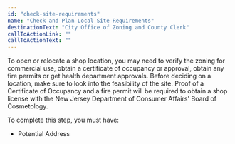```yaml
---
id: "check-site-requirements"
name: "Check and Plan Local Site Requirements"
destinationText: "City Office of Zoning and County Clerk"
callToActionLink: ""
callToActionText: ""
---
```

        
To open or relocate a shop location, you may need to verify the zoning for commercial use, obtain a certificate of occupancy or approval, obtain any fire permits or get health department approvals. Before deciding on a location, make sure to look into the feasibility of the site. Proof of a Certificate of Occupancy and a fire permit will be required to obtain a shop license with the New Jersey Department of Consumer Affairs' Board of Cosmetology.
        
To complete this step, you must have:
- Potential Address
